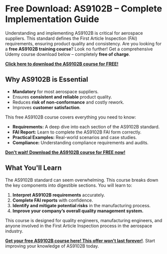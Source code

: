 # Free Download: AS9102B – Complete Implementation Guide

Understanding and implementing AS9102B is critical for aerospace suppliers. This standard defines the First Article Inspection (FAI) requirements, ensuring product quality and consistency. Are you looking for a **free AS9102B training course**? Look no further!  Get a comprehensive Udemy course download below – completely **free of charge**.

[**Click here to download the AS9102B course for FREE!**](https://udemywork.com/as9102b)

## Why AS9102B is Essential

- **Mandatory** for most aerospace suppliers.
- Ensures **consistent and reliable** product quality.
- Reduces **risk of non-conformance** and costly rework.
- Improves **customer satisfaction**.

This free AS9102B course covers everything you need to know:

*   **Requirements:** A deep dive into each section of the AS9102B standard.
*   **FAI Report:** Learn to complete the AS9102B FAI form correctly.
*   **Practical Examples:** Real-world scenarios and case studies.
*   **Compliance:** Understanding compliance requirements and audits.

[**Don't wait! Download the AS9102B course for FREE now!**](https://udemywork.com/as9102b)

## What You'll Learn

The AS9102B standard can seem overwhelming. This course breaks down the key components into digestible sections. You will learn to:

1.  **Interpret AS9102B requirements** accurately.
2.  **Complete FAI reports** with confidence.
3.  **Identify and mitigate potential risks** in the manufacturing process.
4.  **Improve your company’s overall quality management system.**

This course is designed for quality engineers, manufacturing engineers, and anyone involved in the First Article Inspection process in the aerospace industry.

**[Get your free AS9102B course here! This offer won't last forever!](https://udemywork.com/as9102b)**. Start improving your knowledge of AS9102B today.
